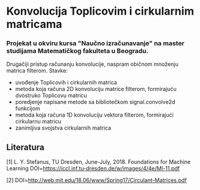 # Konvolucija Toplicovim i cirkularnim matricama

### Projekat u okviru kursa "Naučno izračunavanje" na master studijama Matematičkog fakulteta u Beogradu.

Drugačiji pristup računanju konvolucije, naspram običnom množenju matrica filterom. Stavke:
- uvođenje Toplicovih i cirkularnih matrica
- metoda koja računa 2D konvoluciju matrice filterom, formirajuću dvostruko Toplicovu matricu
- poredjenje napisane metode sa bibliotečkom signal.convolve2d funkcijom
- metoda koja računa 1D konvoluciju vektora filterom, formirajući cirkularnu matricu
- zanimljiva svojstva cirkularnih matrica

## Literatura

<a id = "1">[1]</a>
L. Y. Stefanus, TU Dresden, June-July, 2018.
Foundations for Machine Learning
DOI=https://iccl.inf.tu-dresden.de/w/images/4/4e/Ml-11.pdf

<a id = "2">[2]</a>
DOI=http://web.mit.edu/18.06/www/Spring17/Circulant-Matrices.pdf
